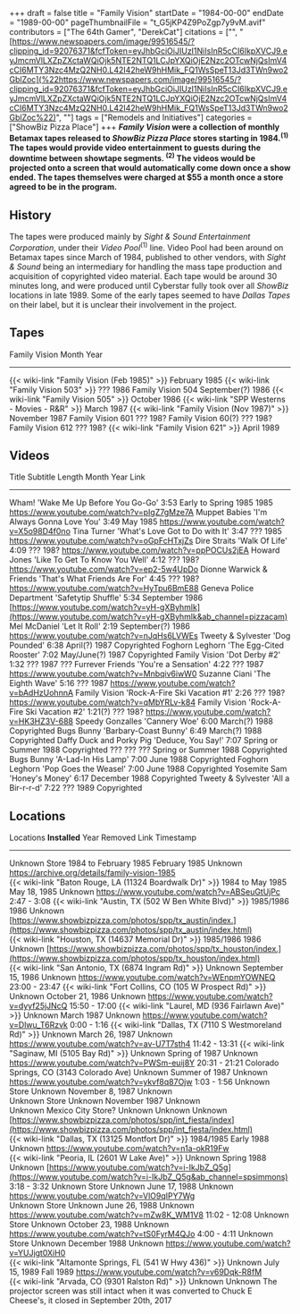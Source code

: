 +++
draft = false
title = "Family Vision"
startDate = "1984-00-00"
endDate = "1989-00-00"
pageThumbnailFile = "t_G5jKP4Z9PoZgp7y9vM.avif"
contributors = ["The 64th Gamer", "DerekCat"]
citations = ["", "[https://www.newspapers.com/image/99516545/?clipping_id=92076371&fcfToken=eyJhbGciOiJIUzI1NiIsInR5cCI6IkpXVCJ9.eyJmcmVlLXZpZXctaWQiOjk5NTE2NTQ1LCJpYXQiOjE2Nzc2OTcwNjQsImV4cCI6MTY3Nzc4MzQ2NH0.L42I42heW9hHMik_FQ1WsSpeT13Jd3TWn9wo2GblZoc](%22https://www.newspapers.com/image/99516545/?clipping_id=92076371&fcfToken=eyJhbGciOiJIUzI1NiIsInR5cCI6IkpXVCJ9.eyJmcmVlLXZpZXctaWQiOjk5NTE2NTQ1LCJpYXQiOjE2Nzc2OTcwNjQsImV4cCI6MTY3Nzc4MzQ2NH0.L42I42heW9hHMik_FQ1WsSpeT13Jd3TWn9wo2GblZoc%22)", ""]
tags = ["Remodels and Initiatives"]
categories = ["ShowBiz Pizza Place"]
+++
***Family Vision* were a collection of monthly Betamax tapes released to *ShowBiz Pizza Place* stores starting in 1984.<sup>(1)</sup>
The tapes would provide video entertainment to guests during the downtime between showtape segments. <sup>(2)</sup> The videos would be projected onto a screen that would automatically come down once a show ended. The tapes themselves were charged at $55 a month once a store agreed to be in the program.**

## History

The tapes were produced mainly by *Sight & Sound Entertainment Corporation*, under their *Video Pool*<sup>(1)</sup> line. Video Pool had been around on Betamax tapes since March of 1984, published to other vendors, with *Sight & Sound* being an intermediary for handling the mass tape production and acquisition of copyrighted video material. Each tape would be around 30 minutes long, and were produced until Cyberstar fully took over all *ShowBiz* locations in late 1989. Some of the early tapes seemed to have *Dallas Tapes* on their label, but it is unclear their involvement in the project.

## Tapes

  Family Vision                                         Month          Year
  ----------------------------------------------------- -------------- ------
  {{< wiki-link "Family Vision (Feb 1985)" >}}      February       1985
  {{< wiki-link "Family Vision 503" >}}             ???            1986
  Family Vision 504                                     September(?)   1986
  {{< wiki-link "Family Vision 505" >}}             October        1986
  {{< wiki-link "SPP Westerns - Movies - R&R" >}}   March          1987
  {{< wiki-link "Family Vision (Nov 1987)" >}}      November       1987
  Family Vision 601                                     ???            198?
  Family Vision 60(?)                                   ???            198?
  Family Vision 612                                     ???            198?
  {{< wiki-link "Family Vision 621" >}}             April          1989

## Videos

  Title                      Subtitle                             Length    Month                  Year   Link
  -------------------------- ------------------------------------ --------- ---------------------- ------ ----------------------------------------------------------------------------------------------------------------
  Wham!                      'Wake Me Up Before You Go-Go'      3:53      Early to Spring 1985   1985   https://www.youtube.com/watch?v=pIgZ7gMze7A
  Muppet Babies              'I'm Always Gonna Love You'       3:49      May                    1985   https://www.youtube.com/watch?v=X5o98D4f0no
  Tina Turner                'What's Love Got to Do with It'   3:47      ???                    1985   https://www.youtube.com/watch?v=oGpFcHTxjZs
  Dire Straits               'Walk Of Life'                     4:09      ???                    198?   https://www.youtube.com/watch?v=ppPOCUs2jEA
  Howard Jones               'Like To Get To Know You Well'     4:12      ???                    198?   https://www.youtube.com/watch?v=ep2-5w4UpDo
  Dionne Warwick & Friends   'That's What Friends Are For'     4:45      ???                    198?   https://www.youtube.com/watch?v=HyTpu6BmE88
  Geneva Police Department   'Safetytip Shuffle'                5:34      September              1986   [https://www.youtube.com/watch?v=yH-gXByhmlk](https://www.youtube.com/watch?v=yH-gXByhmlk&ab_channel=pizzacam)
  Mel McDaniel               'Let It Roll'                      2:19      September(?)           1986   https://www.youtube.com/watch?v=nJqHs6LVWEs
  Tweety & Sylvester         'Dog Pounded'                      6:38      April(?)               1987   Copyrighted
  Foghorn Leghorn            'The Egg-Cited Rooster'            7:02      May/June(?)            1987   Copyrighted
  Family Vision              'Dot Derby #2'                     1:32      ???                    1987   ???
  Furrever Friends           'You're a Sensation'              4:22      ???                    1987   https://www.youtube.com/watch?v=Mnbqiv6iwW0
  Suzanne Ciani              'The Eighth Wave'                  5:16      ???                    1987   https://www.youtube.com/watch?v=bAdHzUohnnA
  Family Vision              'Rock-A-Fire Ski Vacation #1'      2:26      ???                    198?   https://www.youtube.com/watch?v=qMbYRLv-k84
  Family Vision              'Rock-A-Fire Ski Vacation #2'      1:21(?)   ???                    198?   https://www.youtube.com/watch?v=HK3HZ3V-688
  Speedy Gonzalles           'Cannery Woe'                      6:00      March(?)               1988   Copyrighted
  Bugs Bunny                 'Barbary-Coast Bunny'              6:49      March(?)               1988   Copyrighted
  Daffy Duck and Porky Pig   'Deduce, You Say!'                 7:07      Spring or Summer       1988   Copyrighted
  ???                        ???                                  ???       Spring or Summer       1988   Copyrighted
  Bugs Bunny                 'A-Lad-In His Lamp'                7:00      June                   1988   Copyrighted
  Foghorn Leghorn            'Pop Goes the Weasel'              7:00      June                   1988   Copyrighted
  Yosemite Sam               'Honey's Money'                   6:17      December               1988   Copyrighted
  Tweety & Sylvester         'All a Bir-r-r-d'                  7:22      ???                    1989   Copyrighted

## Locations

  Locations                                                       **Installed**           Year                 Removed                                                                                                               Link                                                                                                                         Timestamp
  --------------------------------------------------------------- ----------------------- -------------------- --------------------------------------------------------------------------------------------------------------------- ---------------------------------------------------------------------------------------------------------------------------- ---------------
  Unknown Store                                                   1984 to February 1985   February 1985        Unknown                                                                                                               https://archive.org/details/family-vision-1985                                                                               
  {{< wiki-link "Baton Rouge, LA (11324 Boardwalk Dr)" >}}    1984 to May 1985        May 18, 1985         Unknown                                                                                                               https://www.youtube.com/watch?v=ABSeuGtUjPc                                                                                  2:47 - 3:08
  {{< wiki-link "Austin, TX (502 W Ben White Blvd)" >}}       1985/1986               1986                 Unknown                                                                                                               [https://www.showbizpizza.com/photos/spp/tx_austin/index.](https://www.showbizpizza.com/photos/spp/tx_austin/index.html)     
  {{< wiki-link "Houston, TX (14637 Memorial Dr)" >}}         1985/1986               1986                 Unknown                                                                                                               [https://www.showbizpizza.com/photos/spp/tx_houston/index.](https://www.showbizpizza.com/photos/spp/tx_houston/index.html)   
  {{< wiki-link "San Antonio, TX (6874 Ingram Rd)" >}}        Unknown                 September 15, 1986   Unknown                                                                                                               https://www.youtube.com/watch?v=WEnpmYOWNEQ                                                                                  23:00 - 23:47
  {{< wiki-link "Fort Collins, CO (105 W Prospect Rd)" >}}    Unknown                 October 21, 1986     Unknown                                                                                                               https://www.youtube.com/watch?v=dyyf25jJNcQ                                                                                  15:50 - 17:00
  {{< wiki-link "Laurel, MD (936 Fairlawn Ave)" >}}           Unknown                 March 1987           Unknown                                                                                                               https://www.youtube.com/watch?v=Dlwu_T6Rzvk                                                                                  0:00 - 1:16
  {{< wiki-link "Dallas, TX (7110 S Westmoreland Rd)" >}}     Unknown                 March 26, 1987       Unknown                                                                                                               https://www.youtube.com/watch?v=av-U7T7sth4                                                                                  11:42 - 13:31
  {{< wiki-link "Saginaw, MI (5105 Bay Rd)" >}}               Unknown                 Spring of 1987       Unknown                                                                                                               https://www.youtube.com/watch?v=PWSm-euij8Y                                                                                  20:31 - 21:21
  Colorado Springs, CO (3143 Colorado Ave)                        Unknown                 Summer of 1987       Unknown                                                                                                               https://www.youtube.com/watch?v=ykvf8q87Ojw                                                                                  1:03 - 1:56
  Unknown Store                                                   Unknown                 November 8, 1987     Unknown                                                                                                                                                                                                                                            
  Unknown Store                                                   Unknown                 November 1987        Unknown                                                                                                                                                                                                                                            
  Unknown Mexico City Store?                                      Unknown                 Unknown              Unknown                                                                                                               [https://www.showbizpizza.com/photos/spp/int_fiesta/index](https://www.showbizpizza.com/photos/spp/int_fiesta/index.html)    
  {{< wiki-link "Dallas, TX (13125 Montfort Dr)" >}}          1984/1985               Early 1988           Unknown                                                                                                               https://www.youtube.com/watch?v=n1a-okR19Fw                                                                                  
  {{< wiki-link "Peoria, IL (2601 W Lake Ave)" >}}            Unknown                 Spring 1988          Unknown                                                                                                               [https://www.youtube.com/watch?v=i-IkJbZ_Q5g](https://www.youtube.com/watch?v=i-IkJbZ_Q5g&ab_channel=spsimmons)              3:18 - 3:32
  Unknown Store                                                   Unknown                 June 17, 1988        Unknown                                                                                                               https://www.youtube.com/watch?v=VlO9qIPY7Wg                                                                                  
  Unknown Store                                                   Unknown                 June 26, 1988        Unknown                                                                                                               https://www.youtube.com/watch?v=mZw8K_WM1V8                                                                                  11:02 - 12:08
  Unknown Store                                                   Unknown                 October 23, 1988     Unknown                                                                                                               https://www.youtube.com/watch?v=tS0FyrM4QJo                                                                                  4:00 - 4:11
  Unknown Store                                                   Unknown                 December 1988        Unknown                                                                                                               https://www.youtube.com/watch?v=YUJjgt0XiH0                                                                                  
  {{< wiki-link "Altamonte Springs, FL (541 W Hwy 436)" >}}   Unknown                 July 15, 1989        Fall 1989                                                                                                             https://www.youtube.com/watch?v=v69Dqk-R8fM                                                                                  
  {{< wiki-link "Arvada, CO (9301 Ralston Rd)" >}}            Unknown                 Unknown              The projector screen was still intact when it was converted to Chuck E Cheese's, it closed in September 20th, 2017                                                                                                                                
